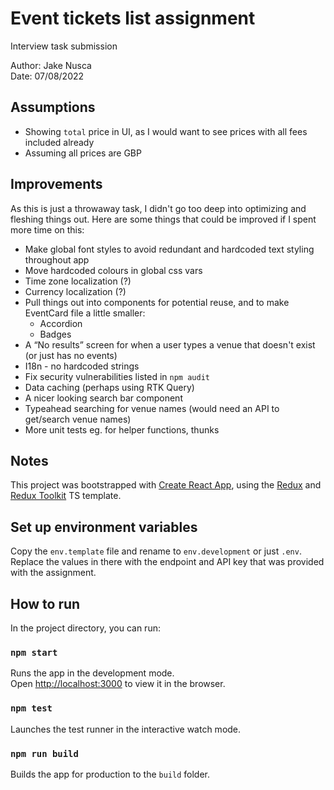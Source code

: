 # Event tickets list assignment

Interview task submission

Author: Jake Nusca\
Date: 07/08/2022

## Assumptions

- Showing `total` price in UI, as I would want to see prices with all fees included already
- Assuming all prices are GBP

## Improvements

As this is just a throwaway task, I didn't go too deep into optimizing and fleshing things out. Here are some things that could be improved if I spent more time on this:

- Make global font styles to avoid redundant and hardcoded text styling throughout app
- Move hardcoded colours in global css vars
- Time zone localization (?)
- Currency localization (?)
- Pull things out into components for potential reuse, and to make EventCard file a little smaller:
  - Accordion
  - Badges
- A “No results” screen for when a user types a venue that doesn't exist (or just has no events)
- I18n - no hardcoded strings
- Fix security vulnerabilities listed in `npm audit`
- Data caching (perhaps using RTK Query)
- A nicer looking search bar component
- Typeahead searching for venue names (would need an API to get/search venue names)
- More unit tests eg. for helper functions, thunks

## Notes

This project was bootstrapped with [Create React App](https://github.com/facebook/create-react-app), using the [Redux](https://redux.js.org/) and [Redux Toolkit](https://redux-toolkit.js.org/) TS template.

## Set up environment variables

Copy the `env.template` file and rename to `env.development` or just `.env`. Replace the values in there with the endpoint and API key that was provided with the assignment.

## How to run

In the project directory, you can run:

### `npm start`

Runs the app in the development mode.\
Open [http://localhost:3000](http://localhost:3000) to view it in the browser.

### `npm test`

Launches the test runner in the interactive watch mode.

### `npm run build`

Builds the app for production to the `build` folder.
